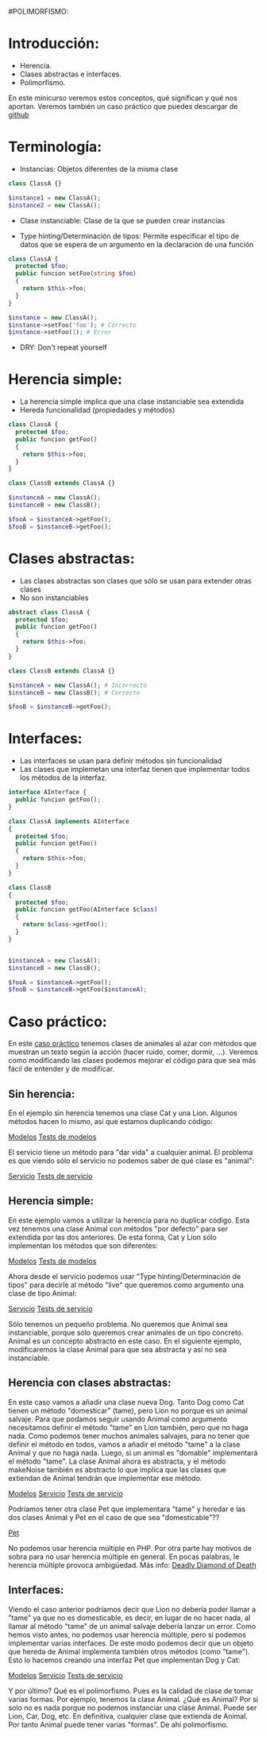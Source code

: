 #POLIMORFISMO:

Introducción:
============

- Herencia.
- Clases abstractas e interfaces.
- Polimorfismo.

En este minicurso veremos estos conceptos, qué significan y qué nos aportan.
Veremos también un caso práctico que puedes descargar de [github](https://github.com/motorflash/polymorphism)

Terminología:
=============

- Instancias: Objetos diferentes de la misma clase

```php
class ClassA {}

$instance1 = new ClassA();
$instance2 = new ClassA();
```

- Clase instanciable: Clase de la que se pueden crear instancias

- Type hinting/Determinación de tipos: Permite especificar el tipo de datos que se espera de un argumento en la declaración de una función

```php
class ClassA {
  protected $foo;
  public funcion setFoo(string $foo)
  {
    return $this->foo;
  } 
}

$instance = new ClassA();
$instance->setFoo('foo'); # Correcto
$instance->setFoo(1); # Error
```

- DRY: Don't repeat yourself


Herencia simple:
===============

- La herencia simple implica que una clase instanciable sea extendida
- Hereda funcionalidad (propiedades y métodos)

```php
class ClassA {
  protected $foo;
  public funcion getFoo()
  {
    return $this->foo;
  } 
}

class ClassB extends ClassA {}

$instanceA = new ClassA();
$instanceB = new ClassB();

$fooA = $instanceA->getFoo();
$fooB = $instanceB->getFoo();
```


Clases abstractas:
==================

- Las clases abstractas son clases que sólo se usan para extender otras clases
- No son instanciables


```php
abstract class ClassA {
  protected $foo;
  public funcion getFoo()
  {
    return $this->foo;
  } 
}

class ClassB extends ClassA {}

$instanceA = new ClassA(); # Incorrecto
$instanceB = new ClassB(); # Correcto

$fooB = $instanceB->getFoo();
```


Interfaces:
===========

- Las interfaces se usan para definir métodos sin funcionalidad
- Las clases que implemetan una interfaz tienen que implementar todos los métodos de la interfaz.


```php
interface AInterface {
  public funcion getFoo();
}

class ClassA implements AInterface
{
  protected $foo;
  public funcion getFoo()
  {
    return $this->foo;
  }
}

class ClassB
{
  protected $foo;
  public funcion getFoo(AInterface $class)
  {
    return $class->getFoo();
  }
}


$instanceA = new ClassA();
$instanceB = new ClassB();

$fooA = $instanceA->getFoo();
$fooB = $instanceB->getFoo($instanceA);
```


Caso práctico:
=============

En este [caso práctico](https://github.com/motorflash/polymorphism) tenemos clases de animales al azar con métodos que muestran un texto según la acción (hacer ruido, comer, dormir, ...).
Veremos como modificando las clases podemos mejorar el código para que sea más fácil de entender y de modificar.


Sin herencia:
-------------

En el ejemplo sin herencia tenemos una clase Cat y una Lion. Algunos métodos hacen lo mismo, así que estamos duplicando código:

[Modelos](https://github.com/motorflash/polymorphism/tree/master/src/AppBundle/Model/Basic)
[Tests de modelos](https://github.com/motorflash/polymorphism/tree/master/tests/AppBundle/Model/Basic)

El servicio tiene un método para "dar vida" a cualquier animal. El problema es que viendo sólo el servicio no podemos saber de qué clase es "animal":

[Servicio](https://github.com/motorflash/polymorphism/blob/master/src/AppBundle/Service/Basic/AnimalService.php)
[Tests de servicio](https://github.com/motorflash/polymorphism/blob/master/tests/AppBundle/Service/Basic/AnimalServiceTest.php)

Herencia simple:
----------------

En este ejemplo vamos a utilizar la herencia para no duplicar código. Esta vez tenemos una clase Animal con métodos "por defecto" para ser extendida por las dos anteriores.
De esta forma, Cat y Lion sólo implementan los métodos que son diferentes:

[Modelos](https://github.com/motorflash/polymorphism/tree/master/src/AppBundle/Model/Inheritance)
[Tests de modelos](https://github.com/motorflash/polymorphism/tree/master/tests/AppBundle/Model/Inheritance)

Ahora desde el servicio podemos usar "Type hinting/Determinación de tipos" para decirle al método "live" que queremos como argumento una clase de tipo Animal:

[Servicio](https://github.com/motorflash/polymorphism/blob/master/src/AppBundle/Service/Inheritance/AnimalService.php)
[Tests de servicio](https://github.com/motorflash/polymorphism/blob/master/tests/AppBundle/Service/Inheritance/AnimalServiceTest.php)

Sólo tenemos un pequeño problema. No queremos que Animal sea instanciable, porque sólo queremos crear animales de un tipo concreto. Animal es un concepto abstracto en este caso.
En el siguiente ejemplo, modificaremos la clase Animal para que sea abstracta y así no sea instanciable.

Herencia con clases abstractas:
-------------------------------

En este caso vamos a añadir una clase nueva Dog. Tanto Dog como Cat tienen un método "domesticar" (tame), pero Lion no porque es un animal salvaje.
Para que podamos seguir usando Animal como argumento necesitamos definir el método "tame" en Lion también, pero que no haga nada. Como podemos tener muchos animales salvajes, para no tener que definir el método en todos, vamos a añadir el método "tame" a la clase Animal y que no haga nada. Luego, si un animal es "domable" implementará el método "tame".
La clase Animal ahora es abstracta, y el método makeNoise también es abstracto lo que implica que las clases que extiendan de Animal tendrán que implementar ese método.

[Modelos](https://github.com/motorflash/polymorphism/tree/master/src/AppBundle/Model/AbstractInheritance)
[Servicio](https://github.com/motorflash/polymorphism/blob/master/src/AppBundle/Service/AbstractInheritance/AnimalService.php)
[Tests de servicio](https://github.com/motorflash/polymorphism/blob/master/tests/AppBundle/Service/AbstractInheritance/AnimalServiceTest.php)

Podríamos tener otra clase Pet que implementara "tame" y heredar e las dos clases Animal y Pet en el caso de que sea "domesticable"??

[Pet](https://github.com/motorflash/polymorphism/blob/master/src/AppBundle/Model/AbstractInheritance/Pet.php)

No podemos usar herencia múltiple en PHP. Por otra parte hay motivos de sobra para no usar herencia múltiple en general. En pocas palabras, le herencia múltiple provoca ambigüedad. Más info: [Deadly Diamond of Death](https://en.wikipedia.org/wiki/Multiple_inheritance#The_diamond_problem)

Interfaces:
-----------

Viendo el caso anterior podríamos decir que Lion no debería poder llamar a "tame" ya que no es domesticable, es decir, en lugar de no hacer nada, al llamar al método "tame" de un animal salvaje debería lanzar un error. Como hemos visto antes, no podemos usar herencia múltiple, pero sí podemos implementar varias interfaces. De este modo podemos decir que un objeto que hereda de Animal implementa también otros métodos (como "tame"). Esto lo hacemos creando una interfaz Pet que implementan Dog y Cat:

[Modelos](https://github.com/motorflash/polymorphism/tree/master/src/AppBundle/Model/InterfaceImplementation)
[Servicio](https://github.com/motorflash/polymorphism/blob/master/src/AppBundle/Service/InterfaceImplementation/AnimalService.php)
[Tests de servicio](https://github.com/motorflash/polymorphism/blob/master/tests/AppBundle/Service/InterfaceImplementation/AnimalServiceTest.php)

Y por último? Qué es el polimorfismo. Pues es la calidad de clase de tomar varias formas.
Por ejemplo, tenemos la clase Animal. ¿Qué es Animal? Por si solo no es nada porque no podemos instanciar una clase Animal.
Puede ser Lion, Car, Dog, etc. En definitiva, cualquier clase que extienda de Animal. Por tanto Animal puede tener varias "formas". De ahí polimorfismo.



